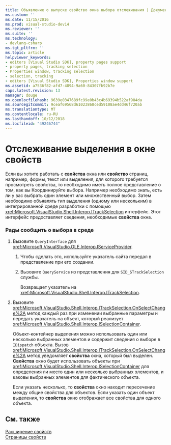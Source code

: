 ```yaml
---
title: Объявление о выпуске свойство окна выбора отслеживания | Документация Майкрософт
ms.custom: ''
ms.date: 11/15/2016
ms.prod: visual-studio-dev14
ms.reviewer: ''
ms.suite: ''
ms.technology:
- devlang-csharp
ms.tgt_pltfrm: ''
ms.topic: article
helpviewer_keywords:
- editors [Visual Studio SDK], property pages support
- property pages, tracking selection
- Properties window, tracking selection
- selection, tracking
- editors [Visual Studio SDK], Properties window support
ms.assetid: a7536f82-afd7-4894-9a60-84307fb92b7e
caps.latest.revision: 13
manager: douge
ms.openlocfilehash: 9639e0347689fc99e0b43c4b69394b522af984da
ms.sourcegitcommit: 9ceaf69568d61023868ced59108ae4dd46f720ab
ms.translationtype: MT
ms.contentlocale: ru-RU
ms.lasthandoff: 10/12/2018
ms.locfileid: "49246744"
---
```

# <a name="announcing-property-window-selection-tracking"></a>Отслеживание выделения в окне свойств
Если вы хотите работать с **свойства** окна или **свойство** страниц, например, формы, текст или выделения, для которого требуется просмотреть свойства, то необходимо иметь полное представление о том, как вы Координируйте выбора. Например необходимо знать, есть ли у вас выбрать один элемент или множественный выбор. Затем необходимо объявлять тип выделения (одному или нескольким) в интегрированной среде разработки с помощью <xref:Microsoft.VisualStudio.Shell.Interop.ITrackSelection> интерфейс. Этот интерфейс предоставляет сведения, необходимые **свойства** окна.  
  
### <a name="to-announce-selection-to-the-environment"></a>Рады сообщить о выбора в среде  
  
1.  Вызовите `QueryInterface` для <xref:Microsoft.VisualStudio.OLE.Interop.IServiceProvider>.  
  
    1.  Чтобы сделать это, используйте указатель сайта передал в представление при его создании.  
  
    2.  Вызовите `QueryService` из представления для `SID_STrackSelection` службы.  
  
         Возвращает указатель на <xref:Microsoft.VisualStudio.Shell.Interop.ITrackSelection>.  
  
2.  Вызовите <xref:Microsoft.VisualStudio.Shell.Interop.ITrackSelection.OnSelectChange%2A> метод каждый раз при изменении выбранные параметры и передать указатель на объект, который реализует <xref:Microsoft.VisualStudio.Shell.Interop.ISelectionContainer>.  
  
     Объект-контейнер выделения можно использовать один или несколько выбранных элементов и содержит сведения о выборе в `IDispatch` объекта. Вызов <xref:Microsoft.VisualStudio.Shell.Interop.ITrackSelection.OnSelectChange%2A> метод уведомляет **свойства** окна, который был выделен. **Свойства** окно будет использовать объекты при <xref:Microsoft.VisualStudio.Shell.Interop.ISelectionContainer> для определения ли место один или несколько выбранных элементов, и каковы выбранных элементов для фактического объекта.  
  
     Если указать несколько, то **свойства** окно находит пересечение между общие свойства для объектов. Если указать один объект выделения, то **свойства** окно отображает все свойства для одного объекта.  
  
## <a name="see-also"></a>См. также  
 [Расширение свойств](../extensibility/internals/extending-properties.md)   
 [Страницы свойств](../extensibility/internals/property-pages.md)